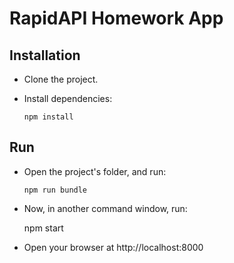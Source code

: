 # RapidAPI Homework App

## Installation
    
  * Clone the project.
  
  * Install dependencies:
    
        npm install
     
## Run
  
  * Open the project's folder, and run:
            
        npm run bundle
        
  *  Now, in another command window, run:
  
        npm start
  
  * Open your browser at http://localhost:8000 
